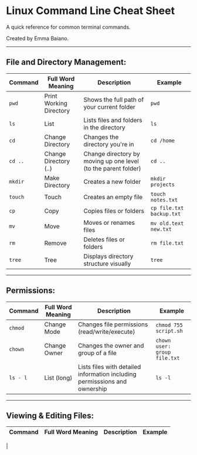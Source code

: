 # Linux Command Line Cheat Sheet

A quick reference for common terminal commands. 

Created by Emma Baiano.

---

## File and Directory Management:

| Command   | Full Word Meaning       | Description                                                    | Example                  |
|-----------|-------------------------|----------------------------------------------------------------|--------------------------|
| `pwd`     | Print Working Directory | Shows the full path of your current folder                     | `pwd`                    |
| `ls`      | List                    | Lists files and folders in the directory                       | `ls`                     |
| `cd`      | Change Directory        | Changes the directory you're in                                | `cd /home`               |
| `cd ..`   | Change Directory (..)   | Change directory by moving up one level (to the parent folder) | `cd ..`                  |
| `mkdir`   | Make Directory          | Creates a new folder                                           | `mkdir projects`         |
| `touch`   | Touch                   | Creates an empty file                                          | `touch notes.txt`        |
| `cp`      | Copy                    | Copies files or folders                                        | `cp file.txt backup.txt` |
| `mv`      | Move                    | Moves or renames files                                         | `mv old.text new.txt`    |      
| `rm`      | Remove                  | Deletes files or folders                                       | `rm file.txt`            |
| `tree`    | Tree                    | Displays directory structure visually                          | `tree`                   |

---

## Permissions:

| Command   | Full Word Meaning       | Description                                                                | Example                      |
|-----------|-------------------------|----------------------------------------------------------------------------|------------------------------|
| `chmod`   | Change Mode             | Changes file permissions (read/write/execute)                              | `chmod 755 script.sh`        |
| `chown`   | Change Owner            | Changes the owner and group of a file                                      | `chown user: group file.txt` | 
| `ls - l`  | List (long)             | Lists files with detailed information including permisssions and ownership | `ls -l`                      |

---

## Viewing & Editing Files:

| Command   | Full Word Meaning       | Description                                                                | Example                      |
|-----------|-------------------------|----------------------------------------------------------------------------|------------------------------|
|
